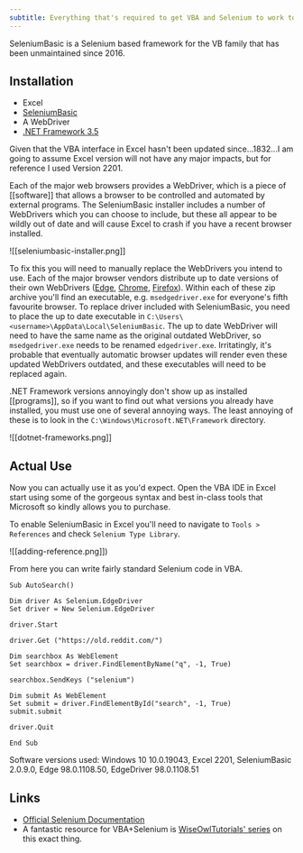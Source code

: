 ```yaml
---
subtitle: Everything that's required to get VBA and Selenium to work together.
---
```

SeleniumBasic is a Selenium based framework for the VB family that has been unmaintained since 2016.

## Installation

- Excel
- [SeleniumBasic](https://github.com/florentbr/SeleniumBasic/releases)
- A WebDriver
- [.NET Framework 3.5](https://www.microsoft.com/en-au/download/details.aspx?id=21)

Given that the VBA interface in Excel hasn't been updated since...1832...I am going to assume Excel version will not have any major impacts, but for reference I used Version 2201.

Each of the major web browsers provides a WebDriver, which is a piece of [[software]] that allows a browser to be controlled and automated by external programs. The SeleniumBasic installer includes a number of WebDrivers which you can choose to include, but these all appear to be wildly out of date and will cause Excel to crash if you have a recent browser installed.

![[seleniumbasic-installer.png]]

To fix this you will need to manually replace the WebDrivers you intend to use. Each of the major browser vendors distribute up to date versions of their own WebDrivers ([Edge](https://developer.microsoft.com/en-us/microsoft-edge/tools/webdriver/), [Chrome](https://chromedriver.chromium.org/downloads), [Firefox](https://github.com/mozilla/geckodriver/releases)). Within each of these zip archive you'll find an executable, e.g. `msedgedriver.exe` for everyone's fifth favourite browser. To replace driver included with SeleniumBasic, you need to place the up to date executable in `C:\Users\<username>\AppData\Local\SeleniumBasic`. The up to date WebDriver will need to have the same name as the original outdated WebDriver, so `msedgedriver.exe` needs to be renamed `edgedriver.exe`. Irritatingly, it's probable that eventually automatic browser updates will render even these updated WebDrivers outdated, and these executables will need to be replaced again.

.NET Framework versions annoyingly don't show up as installed [[programs]], so if you want to find out what versions you already have installed, you must use one of several annoying ways. The least annoying of these is to look in the `C:\Windows\Microsoft.NET\Framework` directory.

![[dotnet-frameworks.png]]

## Actual Use

Now you can actually use it as you'd expect. Open the VBA IDE in Excel start using some of the gorgeous syntax and best in-class tools that Microsoft so kindly allows you to purchase.

To enable SeleniumBasic in Excel you'll need to navigate to `Tools > References` and check `Selenium Type Library`.

![[adding-reference.png]])

From here you can write fairly standard Selenium code in VBA.

```VB
Sub AutoSearch()

Dim driver As Selenium.EdgeDriver
Set driver = New Selenium.EdgeDriver

driver.Start

driver.Get ("https://old.reddit.com/")

Dim searchbox As WebElement
Set searchbox = driver.FindElementByName("q", -1, True)

searchbox.SendKeys ("selenium")

Dim submit As WebElement
Set submit = driver.FindElementById("search", -1, True)
submit.submit

driver.Quit

End Sub
```

Software versions used: Windows 10 10.0.19043, Excel 2201, SeleniumBasic 2.0.9.0, Edge 98.0.1108.50, EdgeDriver 98.0.1108.51

## Links

- [Official Selenium Documentation](https://www.selenium.dev/documentation/overview/)
- A fantastic resource for VBA+Selenium is [WiseOwlTutorials' series](https://youtube.com/playlist?list=PLNIs-AWhQzcl3xKvF8sVL4sWRWICj_clM) on this exact thing.

